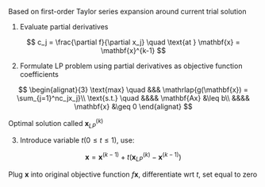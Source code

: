 Based on first-order Taylor series expansion around current trial solution

1. Evaluate partial derivatives

$$
c_j = \frac{\partial f}{\partial x_j} \quad \text{at } \mathbf{x} = \mathbf{x}^{k-1}
$$

2. Formulate LP problem using partial derivatives as objective function coefficients

$$
\begin{alignat}{3}
	\text{max} \quad &&& \mathrlap{g(\mathbf{x}) = \sum_{j=1}^nc_jx_j}\\
	\text{s.t.} \quad &&&& \mathbf{Ax} &\leq b\\
					  &&&& \mathbf{x} &\geq 0
\end{alignat}
$$

Optimal solution called $\mathbf{x}_{LP}^{(k)}$

3. Introduce variable $t(0 \leq t \leq 1)$, use:

$$
\mathbf{x} = \mathbf{x}^{(k-1)}+t\big(\mathbf{x}_{LP}^{(k)}-\mathbf{x}^{(k-1)}\big)
$$

Plug $\mathbf{x}$ into original objective function $f{\mathbf{x}}$, differentiate wrt $t$, set equal to zero

